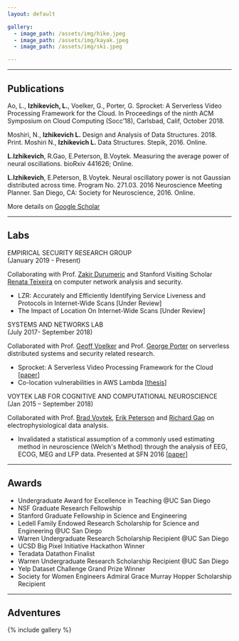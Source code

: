 ```yaml
---
layout: default

gallery:
  - image_path: /assets/img/hike.jpeg
  - image_path: /assets/img/kayak.jpeg
  - image_path: /assets/img/ski.jpeg

---
```


* * *
## Publications

Ao, L., **Izhikevich, L.**, Voelker, G., Porter, G. Sprocket: A Serverless Video Processing Framework for the Cloud. In Proceedings of the ninth ACM Symposium on Cloud Computing (Socc’18), Carlsbad, Calif, October 2018.

Moshiri, N., **Izhikevich L.** Design and Analysis of Data Structures. 2018. Print. 
Moshiri N., **Izhikevich L.**  Data Structures. Stepik, 2016. Online.

**L.Izhikevich**, R.Gao, E.Peterson, B.Voytek. Measuring the average power of neural oscillations. bioRxiv 441626; Online.

**L.Izhikevich**, E.Peterson, B.Voytek. Neural oscillatory power is not Gaussian distributed across time. Program No. 271.03. 2016 Neuroscience Meeting Planner. San Diego, CA:
Society for Neuroscience, 2016. Online.

More details on [Google Scholar](./https://scholar.google.com/citations?user=jO0eK0AAAAAJ&hl=en)

* * *
## Labs

<dt>EMPIRICAL SECURITY RESEARCH GROUP</dt> (January 2019 - Present)

Collaborating with Prof. [Zakir Durumeric](./https://zakird.com) and Stanford Visiting Scholar [Renata Teixeira](./https://who.rocq.inria.fr/Renata.Teixeira/) on computer network analysis and security. 

* LZR: Accurately and Efficiently Identifying Service Liveness and Protocols in Internet-Wide Scans \[Under Review\]
* The Impact of Location On Internet-Wide Scans \[Under Review\]

<dt>SYSTEMS AND NETWORKS LAB</dt> (July 2017- September 2018)

Collaborated with Prof. [Geoff Voelker](./http://www.cs.ucsd.edu/~voelker) and Prof. [George Porter](./http://www.cs.ucsd.edu/~gmporter/) on serverless distributed systems and security related research.

* Sprocket: A Serverless Video Processing Framework for the Cloud \[[paper](./http://cseweb.ucsd.edu/~gmporter/papers/socc18-sprocket.pdf)\]
* Co-location vulnerabilities in AWS Lambda \[[thesis](./https://escholarship.org/content/qt3cn612zr/qt3cn612zr.pdf)\]

<dt>VOYTEK LAB FOR COGNITIVE AND COMPUTATIONAL NEUROSCIENCE</dt> (Jan 2015 – September 2018)

Collaborated with Prof. [Brad Voytek](./https://voyteklab.com), [Erik Peterson](./http://www.robotpuggle.com) and [Richard Gao](./http://www.rdgao.com) on electrophysiological data analysis.

* Invalidated a statistical assumption of a commonly used estimating method in neuroscience (Welch's Method) through the analysis of EEG, ECOG, MEG and LFP data. Presented at SFN 2016 \[[paper](./https://www.biorxiv.org/content/biorxiv/early/2018/10/22/441626.full.pdf)\] 


* * *
## Awards

* Undergraduate Award for Excellence in Teaching @UC San Diego
* NSF Graduate Research Fellowship 
* Stanford Graduate Fellowship in Science and Engineering
* Ledell Family Endowed Research Scholarship for Science and Engineering @UC San Diego
* Warren Undergraduate Research Scholarship Recipient @UC San Diego
* UCSD Big Pixel Initiative Hackathon Winner
* Teradata Datathon Finalist
* Warren Undergraduate Research Scholarship Recipient @UC San Diego
* Yelp Dataset Challenge Grand Prize Winner
* Society for Women Engineers Admiral Grace Murray Hopper Scholarship Recipient

* * *
## Adventures

{% include gallery %}

